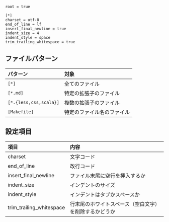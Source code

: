 ```
root = true

[*]
charset = utf-8
end_of_line = lf
insert_final_newline = true
indent_size = 4
indent_style = space
trim_trailing_whitespace = true
```



## ファイルパターン

| パターン               | 対象                       |
| :--------------------- | :------------------------- |
| `[*]`                  | 全てのファイル             |
| `[*.md]`               | 特定の拡張子のファイル     |
| `[*.{less,css,scala}]` | 複数の拡張子のファイル     |
| `[Makefile]`           | 特定のファイル名のファイル |

## 設定項目

| 項目                     | 内容                                                   |
| :----------------------- | :----------------------------------------------------- |
| charset                  | 文字コード                                             |
| end_of_line              | 改行コード                                             |
| insert_final_newline     | ファイル末尾に空行を挿入するか                         |
| indent_size              | インデントのサイズ                                     |
| indent_style             | インデントはタブかスペースか                           |
| trim_trailing_whitespace | 行末尾のホワイトスペース（空白文字）を削除するかどうか |